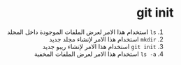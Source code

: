 <div dir = "rtl">

# git init
1. ``` ls ```
 استخدام هذا الامر لعرض الملفات الموجودة داخل المجلد
2. ```mkdir```
استخدام هذا الامر لإنشاء مجلد جديد
3. ```git init```
استخدام هذا الامر لإنشاء ريبو جديد
4. ```ls -a```
 استخدام هذا الامر لعرض الملفات المخفية 

 </div>